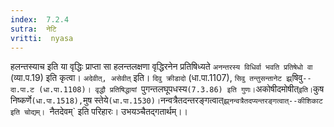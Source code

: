 ```yaml
---
index:  7.2.4
sutra:  नेटि
vritti:  nyasa
---
```


हलन्तस्याच इति या वृद्धिः प्राप्ता सा हलन्तलक्षणा वृद्धिरनेन प्रतिषिध्यते `अनन्तरस्य विधिर्वा भवति प्रतिषेधो वा` (व्या.प.19) इति कृत्वा। `अदेवीत्, असेवीत्` इति। `दिवु क्रीडादो` (धा.पा.1107), `सिवु तन्तुसन्तानेट झ्र्`षिवु`--दा.पा.ट (धा.पा.1108)। वृद्धौ प्रतिषिद्धायां `पुगन्तलघूपधस्य` (7.3.86) इति गुणः। `अकोषीदमोषीत्` इति। `कुष निष्कर्णे` (धा.पा.1518), `मुष स्तेये` (धा.पा.1530)। `नन्वत्रैतदन्तरङ्गत्वात्`झ्र्नन्वत्रैतदप्यन्तरङ्गत्वात्--कीशिकाट इति चोद्यम्। `नैतदेवम्` इति परिहारः। उभयञ्चैतद्गतार्थम्।।

